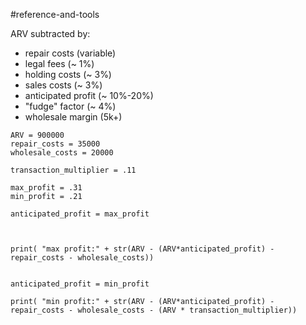 #reference-and-tools

ARV subtracted by:
- repair costs  (variable)
- legal fees (~ 1%)
- holding costs (~ 3%)
- sales costs (~ 3%)
- anticipated profit (~ 10%-20%)
- "fudge" factor (~ 4%)
- wholesale margin (5k+)

```
ARV = 900000
repair_costs = 35000
wholesale_costs = 20000

transaction_multiplier = .11

max_profit = .31
min_profit = .21 

anticipated_profit = max_profit



print( "max profit:" + str(ARV - (ARV*anticipated_profit) - repair_costs - wholesale_costs))


anticipated_profit = min_profit

print( "min profit:" + str(ARV - (ARV*anticipated_profit) - repair_costs - wholesale_costs - (ARV * transaction_multiplier))




```